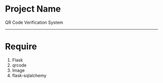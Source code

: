 # Project Name

QR Code Verification System

---

# Require

1. Flask
2. qrcode
3. Image
4. flask-sqlalchemy